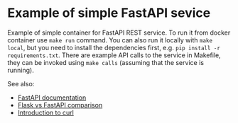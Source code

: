 # Example of simple FastAPI sevice

Example of simple container for FastAPI REST service. To run it from docker container use `make run` command.
You can also run it locally with `make local`, but you need to install the dependencies first, e.g.
`pip install -r requirements.txt`. There are example API calls to the service in Makefile, they can be 
invoked using `make calls` (assuming that the service is running).

See also:
 - [FastAPI documentation](https://fastapi.tiangolo.com/tutorial/)
 - [Flask vs FastAPI comparison](https://testdriven.io/blog/moving-from-flask-to-fastapi/#deployment)
 - [Introduction to curl](https://www.baeldung.com/curl-rest)
